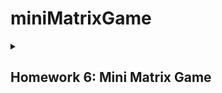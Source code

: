 # miniMatrixGame

<details>
<summary><h2>Homework 6: Mini Matrix Game</h2></summary>
<b>Technical Task -></b>
Small game on the 8x8 matrix. The basic idea of the game is that it generates random walls on the map (50% - 75% of the map) and then you move around with the player and destroy them.

<br><b><h3>Features</h3></b>

<ol><br><b>Dynamic Difficulty:</b> Choose the difficulty level (1 to 3) at the start to control the complexity of the maze.<br></ol>
<ol><b>Randomly Generated Map:</b> The game generates a unique map on the LED matrix for each playthrough, adding variety and challenge.<br></ol>
<ol><b>Joystick Control:</b> Navigate through the maze using a joystick, providing a responsive and intuitive user experience.<br></ol>
<ol><b>Bombs Away!:</b> Deploy bombs by clicking on the physical button to clear walls and make your way through the maze.<br></ol>
<ol><b>EEPROM High Scores:</b> Your best times are saved in the Arduino's EEPROM. If you beat your previous high score, it will be updated.<br></ol>
<ol><b>Game Reset:</b> After completing the maze, press the physical button to reset the game and start a new challenge.<br></ol>

<br><b><h3>How to Use</h3></b>

<ol><b>Power On:</b> Connect your Arduino Uno and power it on.<br></ol>
<ol><b>Set Difficulty:</b> Choose the difficulty level (1 to 3) by entering the corresponding number.<br></ol>
<ol><b>Navigate the Maze:</b> Use the joystick to move through the maze.<br></ol>
<ol><b>Place Bombs:</b> Click the physical button to place bombs strategically and clear walls.<br></ol>
<ol><b>Beat the High Score:</b> Your best times are saved in EEPROM. Beat your previous high scores!<br></ol>
<ol><b>Game Reset:</b> After completing the maze, press the physical button to reset the game for a new challenge.<br></ol>
  
<br><b>To do/use list:</b><br>
<img src = 'https://github.com/leviaici/miniMatrixGame/blob/main/Mini_Matrix_Game/IMG_6616.jpeg' align="right" width = 300>
  
- [X] Arduino UNO Board
- [X] Joystick
- [X] 8x8 LED Matrix
- [X] MAX7219
- [X] Resistors, capacitors and wires as needed
- [X] Breadboard 
- [X] Arduino Code
- [X] Yotube Link: https://www.youtube.com/watch?v=Q00_0WmDssw
- [X] Setup photo
</details><br>
